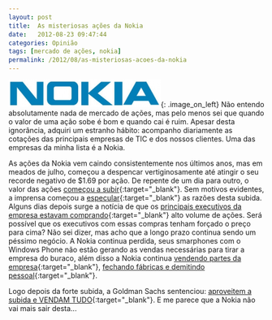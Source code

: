 ```yaml
---
layout: post
title:  As misteriosas ações da Nokia
date:   2012-08-23 09:47:44
categories: Opinião
tags: [mercado de ações, nokia]
permalink: /2012/08/as-misteriosas-acoes-da-nokia
---
```


![nokia logo](/assets/images/2012/nokia-logo.png){: .image_on_left} Não entendo absolutamente nada de mercado de ações, mas pelo menos sei que quando o valor de uma ação sobe é bom e quando cai é ruim. Apesar desta ignorância, adquiri um estranho hábito: acompanho diariamente as cotações das principais empresas de TIC e dos nossos clientes. Uma das empresas da minha lista é a Nokia.

As ações da Nokia vem caindo consistentemente nos últimos anos, mas em meados de julho, começou a despencar vertiginosamente até atingir o seu recorde negativo de $1.69 por ação. De repente de um dia para outro, o valor das ações [começou a subir][nokia-sobe]{:target="_blank"}. Sem motivos evidentes, a imprensa começou a [especular][especulacao]{:target="_blank"} as razões desta subida. Alguns dias depois surge a notícia de que os [principais executivos da empresa estavam comprando][executivos-comprando]{:target="_blank"} alto volume de ações. Será possível que os executivos com essas compras tenham forçado o preço para cima? Não sei dizer, mas acho que a longo prazo continua sendo um péssimo negócio. A Nokia continua perdida, seus smarphones com o Windows Phone não estão gerando as vendas necessárias para tirar a empresa do buraco, além disso a Nokia continua [vendendo partes da empresa][vendendo]{:target="_blank"}, [fechando fábricas e demitindo pessoal][demitindo]{:target="_blank"}.

Logo depois da forte subida, a Goldman Sachs sentenciou: [aproveitem a subida e VENDAM TUDO][vendam-tudo]{:target="_blank"}. E me parece que a Nokia não vai mais sair desta...

[nokia-sobe]: http://wmpoweruser.com/after-hitting-record-low-nokia-shares-run-up-40-in-last-2-weeks/
[especulacao]: http://www.insidermonkey.com/blog/nokia-stock-up-are-the-fortunes-turning-15704/
[executivos-comprando]: http://www.businessweek.com/news/2012-07-31/nokia-s-ceo-board-increase-stakes-after-stock-slumps
[vendendo]: http://www.sdtimes.com/link/36882
[demitindo]: http://www.bgr.com/2012/07/27/nokia-layoffs-2012-salo-finland/
[vendam-tudo]: http://www.forbes.com/sites/ericsavitz/2012/08/03/nokia-goldman-cuts-rating-to-sell-after-recent-50-bounce/
